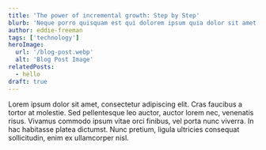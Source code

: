 ```yaml
---
title: 'The power of incremental growth: Step by Step'
blurb: 'Neque porro quisquam est qui dolorem ipsum quia dolor sit amet, consectetur, adipisci'
author: eddie-freeman
tags: ['technology']
heroImage:
  url: '/blog-post.webp'
  alt: 'Blog Post Image'
relatedPosts:
  - hello
draft: true
---
```


Lorem ipsum dolor sit amet, consectetur adipiscing elit. Cras faucibus a tortor at molestie. Sed pellentesque leo auctor, auctor lorem nec, venenatis risus. Vivamus commodo ipsum vitae orci finibus, vel porta nunc viverra. In hac habitasse platea dictumst. Nunc pretium, ligula ultricies consequat sollicitudin, enim ex ullamcorper nisl.
